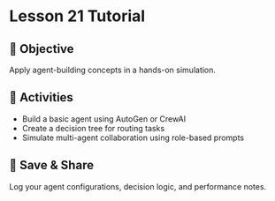 # Lesson 21 Tutorial

## 🎯 Objective

Apply agent-building concepts in a hands-on simulation.

## 🧩 Activities

- Build a basic agent using AutoGen or CrewAI
- Create a decision tree for routing tasks
- Simulate multi-agent collaboration using role-based prompts

## 💾 Save & Share

Log your agent configurations, decision logic, and performance notes.
